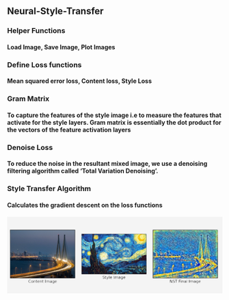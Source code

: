 ## Neural-Style-Transfer
### Helper Functions
#### Load Image, Save Image, Plot Images
### Define Loss functions
#### Mean squared error loss, Content loss, Style Loss
### Gram Matrix
#### To capture the features of the style image i.e to measure the features that activate for the style layers. Gram matrix is essentially the dot product for the vectors of the feature activation layers
### Denoise Loss
#### To reduce the noise in the resultant mixed image, we use a denoising filtering algorithm called ‘Total Variation Denoising’.
### Style Transfer Algorithm
#### Calculates the gradient descent on the loss functions

![alt text](https://github.com/okayteakay/Neural-Style-Transfer/blob/main/NST.png)

